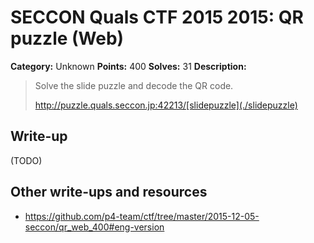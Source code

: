 # SECCON Quals CTF 2015 2015: QR puzzle (Web)

**Category:** Unknown
**Points:** 400
**Solves:** 31
**Description:**

> Solve the slide puzzle and decode the QR code.
> 
> <http://puzzle.quals.seccon.jp:42213/[slidepuzzle](./slidepuzzle)>


## Write-up

(TODO)

## Other write-ups and resources

* <https://github.com/p4-team/ctf/tree/master/2015-12-05-seccon/qr_web_400#eng-version>
